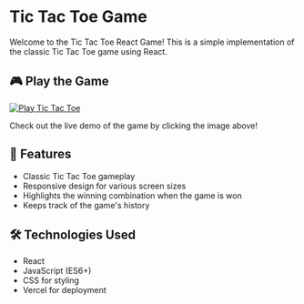 # Tic Tac Toe Game

Welcome to the Tic Tac Toe React Game! This is a simple implementation of the classic Tic Tac Toe game using React.

## 🎮 Play the Game

[![Play Tic Tac Toe](path/to/your/image.png)](https://tic-tac-toe-game-sage-five.vercel.app/)

Check out the live demo of the game by clicking the image above!

## 🚀 Features

- Classic Tic Tac Toe gameplay
- Responsive design for various screen sizes
- Highlights the winning combination when the game is won
- Keeps track of the game's history

## 🛠️ Technologies Used

- React
- JavaScript (ES6+)
- CSS for styling
- Vercel for deployment


